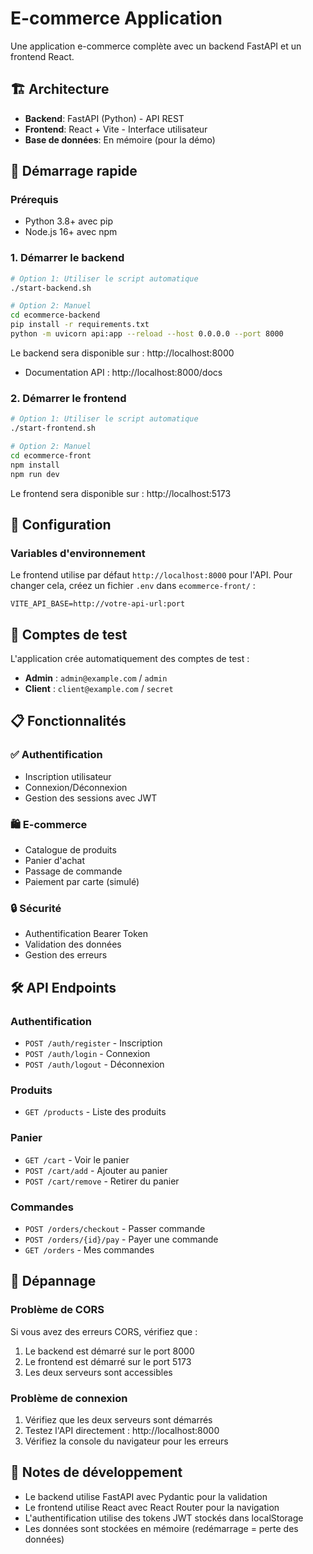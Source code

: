 # E-commerce Application

Une application e-commerce complète avec un backend FastAPI et un frontend React.

## 🏗️ Architecture

- **Backend**: FastAPI (Python) - API REST
- **Frontend**: React + Vite - Interface utilisateur
- **Base de données**: En mémoire (pour la démo)

## 🚀 Démarrage rapide

### Prérequis
- Python 3.8+ avec pip
- Node.js 16+ avec npm

### 1. Démarrer le backend

```bash
# Option 1: Utiliser le script automatique
./start-backend.sh

# Option 2: Manuel
cd ecommerce-backend
pip install -r requirements.txt
python -m uvicorn api:app --reload --host 0.0.0.0 --port 8000
```

Le backend sera disponible sur : http://localhost:8000
- Documentation API : http://localhost:8000/docs

### 2. Démarrer le frontend

```bash
# Option 1: Utiliser le script automatique
./start-frontend.sh

# Option 2: Manuel
cd ecommerce-front
npm install
npm run dev
```

Le frontend sera disponible sur : http://localhost:5173

## 🔧 Configuration

### Variables d'environnement
Le frontend utilise par défaut `http://localhost:8000` pour l'API. 
Pour changer cela, créez un fichier `.env` dans `ecommerce-front/` :

```
VITE_API_BASE=http://votre-api-url:port
```

## 👥 Comptes de test

L'application crée automatiquement des comptes de test :

- **Admin** : `admin@example.com` / `admin`
- **Client** : `client@example.com` / `secret`

## 📋 Fonctionnalités

### ✅ Authentification
- Inscription utilisateur
- Connexion/Déconnexion
- Gestion des sessions avec JWT

### 🛍️ E-commerce
- Catalogue de produits
- Panier d'achat
- Passage de commande
- Paiement par carte (simulé)

### 🔒 Sécurité
- Authentification Bearer Token
- Validation des données
- Gestion des erreurs

## 🛠️ API Endpoints

### Authentification
- `POST /auth/register` - Inscription
- `POST /auth/login` - Connexion
- `POST /auth/logout` - Déconnexion

### Produits
- `GET /products` - Liste des produits

### Panier
- `GET /cart` - Voir le panier
- `POST /cart/add` - Ajouter au panier
- `POST /cart/remove` - Retirer du panier

### Commandes
- `POST /orders/checkout` - Passer commande
- `POST /orders/{id}/pay` - Payer une commande
- `GET /orders` - Mes commandes

## 🐛 Dépannage

### Problème de CORS
Si vous avez des erreurs CORS, vérifiez que :
1. Le backend est démarré sur le port 8000
2. Le frontend est démarré sur le port 5173
3. Les deux serveurs sont accessibles

### Problème de connexion
1. Vérifiez que les deux serveurs sont démarrés
2. Testez l'API directement : http://localhost:8000
3. Vérifiez la console du navigateur pour les erreurs

## 📝 Notes de développement

- Le backend utilise FastAPI avec Pydantic pour la validation
- Le frontend utilise React avec React Router pour la navigation
- L'authentification utilise des tokens JWT stockés dans localStorage
- Les données sont stockées en mémoire (redémarrage = perte des données)
